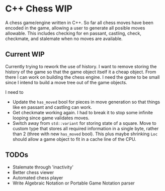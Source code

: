# C++ Chess WIP

A chess game/engine written in C++. So far all chess moves have been encoded in the game, allowing a user to generate
all posible moves allowable. This includes checking for en passant, castling, check, checkmate, and stalemate when no
moves are available.

## Current WIP

Currently trying to rework the use of history. I want to remove storing the history of the game so that the game object
itself it a cheap object. From there I can work on building the chess engine. I need the game to be small since I intend
to build a move tree out of the game objects.
 
I need to
* Update the `has_moved` bool for pieces in move generation so that things like en passant and castling can work.
* Get checkmate working again. I had to break it to stop some infinite looping since game validates moves. 
* Switch away from `std::variant` for storing state of a square. Move to custom type that stores all required
information in a single byte, rather than 2 (three with new `has_moved` bool). This plus maybe shrinking `Loc` should
allow a game object to fit in a cache line of the CPU.
## TODOs

* Stalemate through 'inactivity'
* Better chess viewer
* Automated chess player
* Write Algebraic Notation or Portable Game Notation parser
